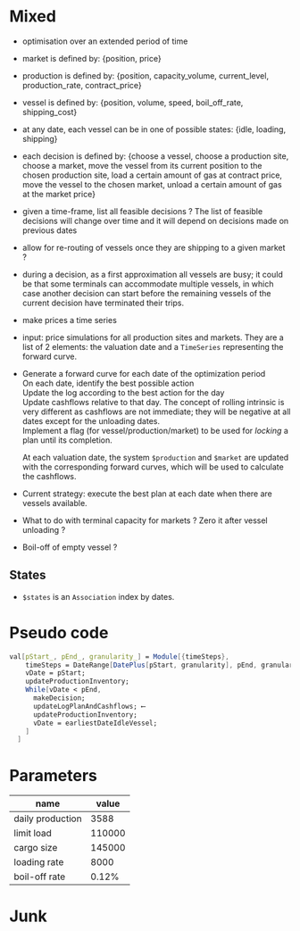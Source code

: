 


# Mixed

  - optimisation over an extended period of time
  - market is defined by: {position, price}
  - production is defined by: {position, capacity_volume, current_level, production_rate, contract_price}
  - vessel is defined by: {position, volume, speed, boil_off_rate, shipping_cost}
  - at any date, each vessel can be in one of possible states: {idle, loading, shipping}
  - each decision is defined by: {choose a vessel, choose a production site, choose a market,
  move the vessel from its current position to the chosen production site, load a certain amount of gas at contract price,
  move the vessel to the chosen market, unload a certain amount of gas at the market price}
  - given a time-frame, list all feasible decisions ? The list of feasible decisions will change over time and
   it will depend on decisions made on previous dates
  - allow for re-routing of vessels once they are shipping to a given market ?
  - during a decision, as a first approximation all vessels are busy; it could be that some terminals can accommodate multiple vessels, in which case another decision can start before the remaining vessels of the current decision have terminated their trips.
  - make prices a time series
  - input: price simulations for all production sites and markets. They are a list of 2 elements: the valuation date and a `TimeSeries` representing the forward curve.

  - Generate a forward curve for each date of the optimization period<br/>
    On each date, identify the best possible action<br/>
    Update the log according to the best action for the day<br/>
    Update cashflows relative to that day. The concept of rolling intrinsic is very different as cashflows are not immediate; they will be negative at all dates except for the unloading dates.<br/>
    Implement a flag (for vessel/production/market) to be used for _locking_ a plan until its completion.  

    At each valuation date, the system `$production` and `$market` are updated with the corresponding forward curves, which will be used to calculate the cashflows.
  - Current strategy: execute the best plan at each date when there are vessels available.

  - What to do with terminal capacity for markets ? Zero it after vessel unloading ?
  - Boil-off of empty vessel ? 

## States

  - `$states` is an `Association` index by dates.

# Pseudo code

```mathematica
val[pStart_, pEnd_, granularity_] = Module[{timeSteps},
    timeSteps = DateRange[DatePlus[pStart, granularity], pEnd, granularity];
    vDate = pStart;
    updateProductionInventory;
    While[vDate < pEnd,
      makeDecision;
      updateLogPlanAndCashflows; ⟵
      updateProductionInventory;
      vDate = earliestDateIdleVessel;
    ]
  ]
```

# Parameters

|name|value|
|----|------|
|daily production|3588|
|limit load|110000|
|cargo size|145000|
|loading rate|8000|
|boil-off rate|0.12%|


# Junk
